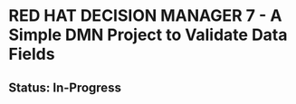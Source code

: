 # RED HAT DECISION MANAGER 7 - A Simple DMN Project to Validate Data Fields

## Status: In-Progress

